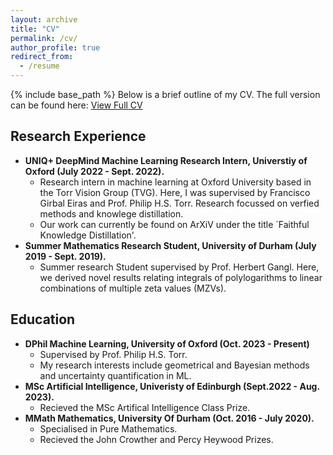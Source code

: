 ```yaml
---
layout: archive
title: "CV"
permalink: /cv/
author_profile: true
redirect_from:
  - /resume
---
```


{% include base_path %}
Below is a brief outline of my CV. The full version can be found here: [View Full CV](../files/Academic_CV.pdf) 

## Research Experience

* **UNIQ+ DeepMind Machine Learning Research Intern, Universtiy of Oxford (July 2022 - Sept. 2022).**
  * Research intern in machine learning at Oxford University based in the Torr Vision Group (TVG). Here, I was supervised by Francisco Girbal Eiras and Prof. Philip H.S. Torr. Research focussed on verfied methods and knowlege distillation.
  * Our work can currently be found on ArXiV under the title `Faithful Knowledge Distillation'.
* **Summer Mathematics Research Student, University of Durham (July 2019 - Sept. 2019).**
  * Summer research Student supervised by Prof. Herbert Gangl. Here, we derived novel results relating integrals of polylogarithms to linear combinations of multiple zeta values (MZVs).

## Education

* **DPhil Machine Learning, University of Oxford (Oct. 2023 - Present)**
  * Supervised by Prof. Philip H.S. Torr.
  * My research interests include geometrical and Bayesian methods and uncertainty quantification in ML.
* **MSc Artificial Intelligence, Univeristy of Edinburgh (Sept.2022 - Aug. 2023).**
  * Recieved the MSc Artifical Intelligence Class Prize.
* **MMath Mathematics, University Of Durham (Oct. 2016 - July 2020).**
  * Specialised in Pure Mathematics.
  * Recieved the John Crowther and Percy Heywood Prizes.
